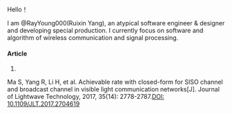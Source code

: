 Hello！

I am @RayYoung000(Ruixin Yang), an atypical software engineer & designer and developing special production. I currently focus on software and algorithm of wireless communication and signal processing.

#### Article
1. 	
Ma S, Yang R, Li H, et al. Achievable rate with closed-form for SISO channel and broadcast channel in visible light communication networks[J]. Journal of Lightwave Technology, 2017, 35(14): 2778-2787.[DOI: 10.1109/JLT.2017.2704619](https://ieeexplore.ieee.org/document/7929273)